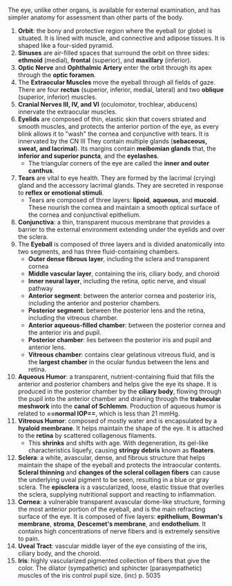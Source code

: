 The eye, unlike other organs, is available for external examination, and has simpler anatomy for assessment than other parts of the body.
1. **Orbit**: the bony and protective region where the eyeball (or globe) is situated. It is lined with muscle, and connective and adipose tissues. It is shaped like a four-sided pyramid.
2. **Sinuses** are air-filled spaces that surround the orbit on three sides: **ethmoid** (medial), **frontal** (superior), and **maxillary** (inferior).
3. **Optic Nerve** and **Ophthalmic Artery** enter the orbit through its apex through the **optic foramen**.
4. The **Extraocular Muscles** move the eyeball through all fields of gaze. There are four **rectus** (superior, inferior, medial, lateral) and two **oblique** (superior, inferior) muscles.
5. **Cranial Nerves III, IV, and VI** (oculomotor, trochlear, abducens) innervate the extraocular muscles.
6. **Eyelids** are composed of thin, elastic skin that covers striated and smooth muscles, and protects the anterior portion of the eye, as every blink allows it to "wash" the cornea and conjunctive with tears. It is innervated by the CN III They contain multiple glands (**sebaceous, sweat, and lacrimal**). Its margins contain **meibomian glands** that, the **inferior and superior puncta**, and the **eyelashes**.
	- The triangular corners of the eye are called the **inner and outer canthus**.
7. **Tears** are vital to eye health. They are formed by the lacrimal (crying) gland and the accessory lacrimal glands. They are secreted in response to **reflex or emotional stimuli**.
	- Tears are composed of three layers: **lipoid**, **aqueous**, and **mucoid**. These nourish the cornea and maintain a smooth optical surface of the cornea and conjunctival epithelium.
8. **Conjunctiva**: a thin, transparent mucous membrane that provides a barrier to the external environment extending under the eyelids and over the sclera.
9. The **Eyeball** is composed of three layers and is divided anatomically into two segments, and has three fluid-containing chambers.
	- **Outer dense fibrous layer**, including the sclera and transparent cornea
	- **Middle vascular layer**, containing the iris, ciliary body, and choroid
	- **Inner neural layer**, including the retina, optic nerve, and visual pathway
	- **Anterior segment**: between the anterior cornea and posterior iris, including the anterior and posterior chambers.
	- **Posterior segment**: between the posterior lens and the retina, including the vitreous chamber.
	- **Anterior aqueous-filled chamber**: between the posterior cornea and the anterior iris and pupil.
	- **Posterior chamber**: lies between the posterior iris and pupil and anterior lens.
	- **Vitreous chamber**: contains clear gelatinous vitreous fluid, and is the **largest chamber** in the ocular fundus between the lens and retina.
10. **Aqueous Humor**: a transparent, nutrient-containing fluid that fills the anterior and posterior chambers and helps give the eye its shape. It is produced in the posterior chamber by the **ciliary body**, flowing through the pupil into the anterior chamber and draining through the **trabecular meshwork** into the **canal of Schlemm**. Production of aqueous humor is related to **==normal IOP==**, which is less than 21 mmHg.
11. **Vitreous Humor**: composed of mostly water and is encapsulated by a **hyaloid membrane**. It helps maintain the shape of the eye. It is attached to the **retina** by scattered collagenous filaments.
	- This **shrinks** and shifts with age. With degeneration, its gel-like characteristics liquefy, causing **stringy debris** known as **floaters**.
12. **Sclera**: a white, avascular, dense, and fibrous structure that helps maintain the shape of the eyeball and protects the intraocular contents. **Scleral thinning** and **changes of the scleral collagen fibers** can cause the underlying uveal pigment to be seen, resulting in a blue or gray sclera. The **episclera** is a vascularized, loose, elastic tissue that overlies the sclera, supplying nutritional support and reacting to inflammation.
13. **Cornea**: a vulnerable transparent avascular dome-like structure, forming the most anterior portion of the eyeball, and is the main refracting surface of the eye. It is composed of five layers: **epithelium**, **Bowman's membrane**, **stroma**, **Descemet's membrane**, and **endothelium**. It contains high concentrations of nerve fibers and is extremely sensitive to pain.
14. **Uveal Tract**: vascular middle layer of the eye consisting of the iris, ciliary body, and the choroid.
15. **Iris**: highly vascularized pigmented collection of fibers that give the color. The dilator (sympathetic) and sphincter (parasympathetic) muscles of the iris control pupil size.
(inc) p. 5035